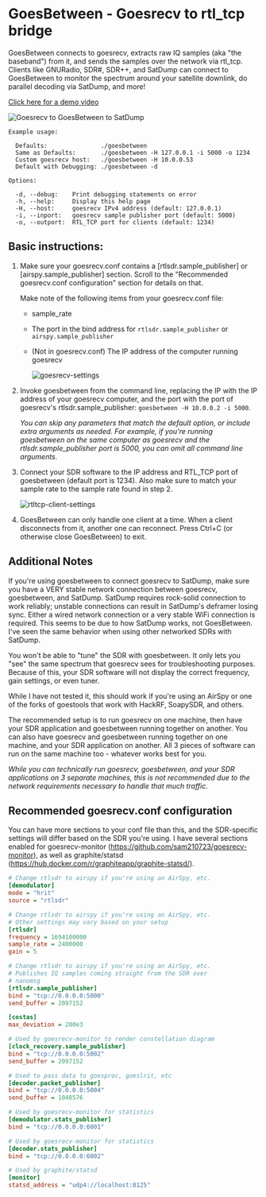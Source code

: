 # GoesBetween - Goesrecv to rtl_tcp bridge
GoesBetween connects to goesrecv, extracts raw IQ samples (aka "the baseband") from it, and sends the samples over the network via rtl_tcp. Clients like GNURadio, SDR#, SDR++, and SatDump can connect to GoesBetween to monitor the spectrum around your satellite downlink, do parallel decoding via SatDump, and more!

[Click here for a demo video](https://www.youtube.com/watch?v=WKyYHe9ViLs)

![Goesrecv to GoesBetween to SatDump](https://user-images.githubusercontent.com/24253715/199785651-6cda174b-3395-4f8a-a722-0dde2fb34f3d.PNG)

```
Example usage:

  Defaults:               ./goesbetween
  Same as Defaults:       ./goesbetween -H 127.0.0.1 -i 5000 -o 1234
  Custom goesrecv host:   ./goesbetween -H 10.0.0.53
  Default with Debugging: ./goesbetween -d

Options:

  -d, --debug:    Print debugging statements on error
  -h, --help:     Display this help page
  -H, --host:     goesrecv IPv4 address (default: 127.0.0.1)
  -i, --inport:   goesrecv sample publisher port (default: 5000)
  -o, --outport:  RTL_TCP port for clients (default: 1234)
```

## Basic instructions:

1. Make sure your goesrecv.conf contains a [rtlsdr.sample_publisher] or [airspy.sample_publisher] section. Scroll to the "Recommended goesrecv.conf configuration" section for details on that. 

    Make note of the following items from your goesrecv.conf file:
    - sample_rate
    - The port in the bind address for `rtlsdr.sample_publisher` or `airspy.sample_publisher`
    - (Not in goesrecv.conf) The IP address of the computer running goesrecv
    
      ![goesrecv-settings](https://user-images.githubusercontent.com/24253715/199787724-c34985b4-aa27-4625-82ae-0a89d3198238.PNG)

2. Invoke goesbetween from the command line, replacing the IP with the IP address of your goesrecv computer, and the port with the port of goesrecv's rtlsdr.sample_publisher: `goesbetween -H 10.0.0.2 -i 5000`.

    *You can skip any parameters that match the default option, or include extra arguments as needed. For example, if you're running goesbetween on the same computer as goesrecv and the rtlsdr.sample_publisher port is 5000, you can omit all command line arguments.*

3. Connect your SDR software to the IP address and RTL_TCP port of goesbetween (default port is 1234). Also make sure to match your sample rate to the sample rate found in step 2.

   ![rtltcp-client-settings](https://user-images.githubusercontent.com/24253715/199792787-884ac862-a76a-4d17-aff7-2ada96bb6f4b.PNG)
   
4. GoesBetween can only handle one client at a time. When a client disconnects from it, another one can reconnect. Press Ctrl+C (or otherwise close GoesBetween) to exit.
   
## Additional Notes
If you're using goesbetween to connect goesrecv to SatDump, make sure you have a VERY stable network connection between goesrecv, goesbetween, and SatDump. SatDump requires rock-solid connection to work reliably; unstable connections can result in SatDump's deframer losing sync. Either a wired network connection or a very stable WiFi connection is required. This seems to be due to how SatDump works, not GoesBetween. I've seen the same behavior when using other networked SDRs with SatDump.

You won't be able to "tune" the SDR with goesbetween. It only lets you "see" the same spectrum that goesrecv sees for troubleshooting purposes. Because of this, your SDR software will not display the correct frequency, gain settings, or even tuner.

While I have not tested it, this should work if you're using an AirSpy or one of the forks of goestools that work with HackRF, SoapySDR, and others.

The recommended setup is to run goesrecv on one machine, then have your SDR application and goesbetween running together on another. You can also have goesrecv and goesbetween running together on one machine, and your SDR application on another. All 3 pieces of software can run on the same machine too - whatever works best for you.

*While you can technically run goesrecv, goesbetween, and your SDR applications on 3 separate machines, this is not recommended due to the network requirements necessary to handle that much traffic.*

## Recommended goesrecv.conf configuration
You can have more sections to your conf file than this, and the SDR-specific settings will differ based on the SDR you're using. I have several sections enabled for goesrecv-monitor (https://github.com/sam210723/goesrecv-monitor), as well as graphite/statsd (https://hub.docker.com/r/graphiteapp/graphite-statsd/).
```ini
# Change rtlsdr to airspy if you're using an AirSpy, etc.
[demodulator]
mode = "hrit"
source = "rtlsdr" 

# Change rtlsdr to airspy if you're using an AirSpy, etc.
# Other settings may vary based on your setup
[rtlsdr]
frequency = 1694100000
sample_rate = 2400000
gain = 5

# Change rtlsdr to airspy if you're using an AirSpy, etc.
# Publishes IQ samples coming straight from the SDR over
# nanomsg
[rtlsdr.sample_publisher]
bind = "tcp://0.0.0.0:5000"
send_buffer = 2097152

[costas]
max_deviation = 200e3

# Used by goesrecv-monitor to render constellation diagram
[clock_recovery.sample_publisher]
bind = "tcp://0.0.0.0:5002"
send_buffer = 2097152

# Used to pass data to goesproc, goeslrit, etc
[decoder.packet_publisher]
bind = "tcp://0.0.0.0:5004"
send_buffer = 1048576

# Used by goesrecv-monitor for statistics
[demodulator.stats_publisher]
bind = "tcp://0.0.0.0:6001"

# Used by goesrecv-monitor for statistics
[decoder.stats_publisher]
bind = "tcp://0.0.0.0:6002"

# Used by graphite/statsd
[monitor]
statsd_address = "udp4://localhost:8125"
```
